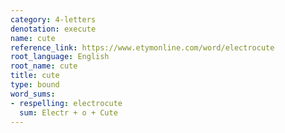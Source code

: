 ```yaml
---
category: 4-letters
denotation: execute
name: cute
reference_link: https://www.etymonline.com/word/electrocute
root_language: English
root_name: cute
title: cute
type: bound
word_sums:
- respelling: electrocute
  sum: Electr + o + Cute
---
```

